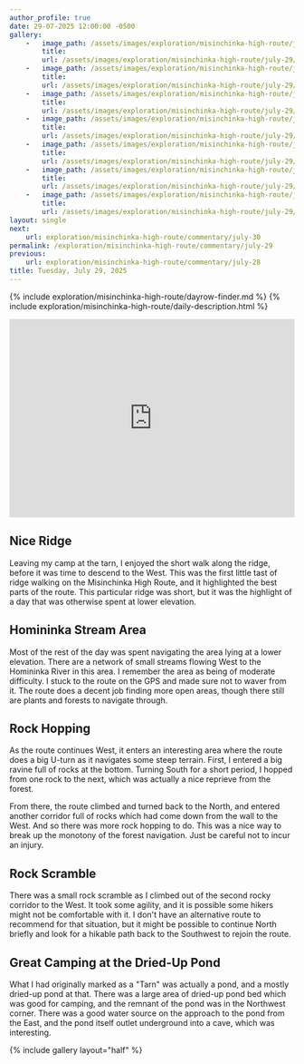 ```yaml
---
author_profile: true
date: 29-07-2025 12:00:00 -0500
gallery: 
    -   image_path: /assets/images/exploration/misinchinka-high-route/july-29/small/9528.jpg
        title: 
        url: /assets/images/exploration/misinchinka-high-route/july-29/large/9528.jpg
    -   image_path: /assets/images/exploration/misinchinka-high-route/july-29/small/9529.jpg
        title: 
        url: /assets/images/exploration/misinchinka-high-route/july-29/large/9529.jpg
    -   image_path: /assets/images/exploration/misinchinka-high-route/july-29/small/9529.jpg
        title: 
        url: /assets/images/exploration/misinchinka-high-route/july-29/large/9529.jpg
    -   image_path: /assets/images/exploration/misinchinka-high-route/july-29/small/9530.jpg
        title: 
        url: /assets/images/exploration/misinchinka-high-route/july-29/large/9530.jpg
    -   image_path: /assets/images/exploration/misinchinka-high-route/july-29/small/9531.jpg
        title: 
        url: /assets/images/exploration/misinchinka-high-route/july-29/large/9531.jpg
    -   image_path: /assets/images/exploration/misinchinka-high-route/july-29/small/9532.jpg
        title: 
        url: /assets/images/exploration/misinchinka-high-route/july-29/large/9532.jpg
    -   image_path: /assets/images/exploration/misinchinka-high-route/july-29/small/9533.jpg
        title: 
        url: /assets/images/exploration/misinchinka-high-route/july-29/large/9533.jpg
layout: single
next:
    url: exploration/misinchinka-high-route/commentary/july-30
permalink: /exploration/misinchinka-high-route/commentary/july-29
previous:
    url: exploration/misinchinka-high-route/commentary/july-28
title: Tuesday, July 29, 2025
---
```

{% include exploration/misinchinka-high-route/dayrow-finder.md %}
{% include exploration/misinchinka-high-route/daily-description.html %}

<iframe width="100%" height="350px" frameborder="0" allowfullscreen src="https://caltopo.com/m/K7R1JFS"></iframe>

## Nice Ridge

Leaving my camp at the tarn, I enjoyed the short walk along the ridge, before it was time to descend to the West. This was the first little tast of ridge walking on the Misinchinka High Route, and it highlighted the best parts of the route. This particular ridge was short, but it was the highlight of a day that was otherwise spent at lower elevation.

## Homininka Stream Area

Most of the rest of the day was spent navigating the area lying at a lower elevation. There are a network of small streams flowing West to the Homininka River in this area. I remember the area as being of moderate difficulty. I stuck to the route on the GPS and made sure not to waver from it. The route does a decent job finding more open areas, though there still are plants and forests to navigate through.

## Rock Hopping

As the route continues West, it enters an interesting area where the route does a big U-turn as it navigates some steep terrain. First, I entered a big ravine full of rocks at the bottom. Turning South for a short period, I hopped from one rock to the next, which was actually a nice reprieve from the forest.

From there, the route climbed and turned back to the North, and entered another corridor full of rocks which had come down from the wall to the West. And so there was more rock hopping to do. This was a nice way to break up the monotony of the forest navigation. Just be careful not to incur an injury.

## Rock Scramble

There was a small rock scramble as I climbed out of the second rocky corridor to the West. It took some agility, and it is possible some hikers might not be comfortable with it. I don't have an alternative route to recommend for that situation, but it might be possible to continue North briefly and look for a hikable path back to the Southwest to rejoin the route.

## Great Camping at the Dried-Up Pond

What I had originally marked as a "Tarn" was actually a pond, and a mostly dried-up pond at that. There was a large area of dried-up pond bed which was good for camping, and the remnant of the pond was in the Northwest corner. There was a good water source on the approach to the pond from the East, and the pond itself outlet underground into a cave, which was interesting.

{% include gallery layout="half" %}